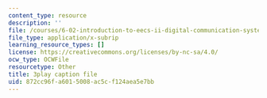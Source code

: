 ```yaml
---
content_type: resource
description: ''
file: /courses/6-02-introduction-to-eecs-ii-digital-communication-systems-fall-2012/872cc96fa6015008ac5cf124aea5e7bb_Te1qKOJd8aw.vtt
file_type: application/x-subrip
learning_resource_types: []
license: https://creativecommons.org/licenses/by-nc-sa/4.0/
ocw_type: OCWFile
resourcetype: Other
title: 3play caption file
uid: 872cc96f-a601-5008-ac5c-f124aea5e7bb
---
```

